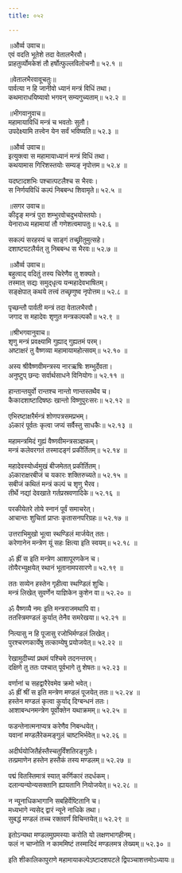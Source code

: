 ```yaml
---
title: ०५२

---
```

॥और्व्व उवाच॥  
एवं वदति भूतेशे तदा वेतालभैरवौ।  
प्राहतुर्व्योमकेशं तौ हर्षोत्फुल्लविलोचनौ॥ ५२.१ ॥  
  
॥वेतालभैरवावूचतुः॥  
पार्वत्या न हि जानीवो ध्यानं मन्त्रं विधिं तथा।  
कथमाराधयिष्यावो भगवन् सम्यगुच्यताम्॥ ५२.२ ॥  
  
॥भीगवानुवाच॥  
महामायाविधिं मन्त्रं च भवतोः सुतौ।  
उपदेक्ष्यामि तत्त्वेन येन सर्वं भविष्यति॥ ५२.३ ॥  
  
॥और्व्व उवाच॥  
इत्युक्त्वा स महामायाध्यानं मन्त्रं विधिं तथा।  
कथयामास गिरिशस्तयोः सम्यङ् नृपोत्तम॥ ५२.४ ॥  
  
यदष्टादशभिः पश्चात्पटलैश्च स भैरवः।  
स निर्णयविधिं कल्पं निबबन्ध शिवामृते॥ ५२.५ ॥  
  
॥सगर उवाच॥  
कीदृङ् मन्त्रं पुरा शम्भुरवोचदुभयोस्तयोः।  
येनाराध्य महामायां तौ गणेशत्वमापतुः॥ ५२.६ ॥  
  
सकल्पं सरहस्यं च साङ्गं तच्छ्रीतुमुत्सहे।  
दशाष्टपटलैर्यत् तु निबबन्ध स भैरवः॥ ५२.७ ॥  
  
॥और्व्व उवाच॥  
बहुत्वाद् वदितुं तस्य चिरेणैव तु शक्यते।  
तस्मात् सद्यः समुद्‌धृत्य यन्महादेवभाषितम्।  
सङ्क्षेपात् कथये तत्त्वं तच्छृणुष्व नृपोत्तम॥ ५२.८ ॥  
  
पृच्छन्तौ पार्वती मन्त्रं तदा वेतालभैरवौ।  
जगाद स महादेवः शृणुत मन्त्रकल्पकौ॥ ५२.९ ॥  
  
॥श्रीभगवानुवाच॥  
शृणु मन्त्रं प्रवक्ष्यामि गुह्याद् गुह्यतमं परम्।  
अष्टाक्षरं तु वैष्णव्या महामायामहोत्सवम्॥ ५२.१० ॥  
  
अस्य श्रीवैष्णवीमन्त्रस्य नारऋषिः शम्भुर्देवता।  
अनुष्टुप् छन्दः सर्वार्थसाधने विनियोगः॥ ५२.११ ॥  
  
हान्तान्तयुर्वो रान्तश्च नान्तो णान्तस्तथैव च।  
कैकादशाष्टादिषष्ठः खान्तो विष्णुपुरःसरः॥ ५२.१२ ॥  
  
एभिरष्टाक्षरैर्मन्त्रं शोणपत्रसमप्रभम्।  
ॐकारं पूर्वतः कृत्वा जप्यं सर्वैस्तु साधकैः॥ ५२.१३ ॥  
  
महामन्त्रमिदं गुह्यं वैष्णवीमन्त्रसञ्ज्ञकम्।  
मन्त्रं कलेवरगतं तस्मादङ्गं प्रकीर्तितम्॥ ५२.१४ ॥  
  
महादेवस्योर्ध्वमुखं बीजमेतत् प्रकीर्तितम्।  
ॐकाराक्षरबीजं च यकारः शक्तिरुच्यते॥ ५२.१५ ॥  
सबीजं कथितं मन्त्रं कल्पं च शृणु भैरव।  
तीर्थे नद्यां देवखाते गर्तप्रस्रवणादिके॥ ५२.१६ ॥  
  
परकीयेतरे तोये स्नानं पूर्वं समाचरेत्।  
आचान्तः शुचितां प्राप्तः कृतासनपरिग्रहः॥ ५२.१७ ॥  
  
उत्तराभिमुखो भूत्वा स्थण्डिलं मार्जयेत् ततः।  
करेणानेन मन्त्रेण यूं सहः क्षित्या इति स्वयम्॥ ५२.१८ ॥  
  
ॐ ह्रीं स इति मन्त्रेण आशापूरणकेन च।  
तोयैरभ्युक्षयेत् स्थानं भूतानामपसारणे॥ ५२.१९ ॥  
  
ततः सव्येन हस्तेन गृहीत्वा स्थण्डिलं शुचिः।  
मन्त्रं लिखेत् सुवर्णेन याज्ञिकेन कुशेन वा॥ ५२.२० ॥  
  
ॐ वैष्णव्यै नमः इति मन्त्रराजमथापि वा।  
ततस्त्रिमण्डलं कुर्यात् तेनैव समरेखया॥ ५२.२१ ॥  
  
नित्यासु न हि पूजासु रजोभिर्मण्डलं लिखेत्।  
पुरश्चरणकार्येषु तत्काम्येषु प्रयोजयेत्॥ ५२.२२ ॥  
  
रेखामुदीच्यां प्रथमं पश्चिमे तदनन्तरम्।  
दक्षिणे तु ततः पश्चात् पूर्वभागे तु शेषतः॥ ५२.२३ ॥  
  
वर्णानां च सहद्वारैरेवमेव क्रमो भवेत्।  
ॐ ह्रीं श्रीं स इति मन्त्रेण मण्डलं पूजयेत् ततः॥ ५२.२४ ॥  
हस्तेन मण्डलं कृत्वा कुर्याद् दिग्बन्धनं ततः।  
आशाबन्धनमन्त्रेण पूर्वोक्तेन यथाक्रमम्॥ ५२.२५ ॥  
  
फडन्तेनात्मनाप्यत्र करेणैव निबन्धयेत्।  
यवानां मण्डलैरेकमङ्गुलं चाष्टभिर्भवेत्॥ ५२.२६ ॥  
  
अदीर्घयोजितैर्हस्तैस्चतुर्विंशतिरङ्गुलैः।  
तत्प्रमाणेन हस्तेन हस्तैकं तस्य मण्डलम्॥ ५२.२७ ॥  
  
पद्मं वितस्तिमात्रं स्यात् कर्णिकारं तदर्धकम्।  
दलान्यन्योन्यसक्तानि ह्यायतानि नियोजयेत्॥ ५२.२८ ॥  
  
न न्यूनाधिकभागानि सबहिर्वेष्टितानि च।  
मध्यभागे न्यसेद् द्वारं न्यूने नाधिके तथा।  
सुबद्धं मण्डलं तच्च रक्तवर्णं विचिन्तयेत्॥ ५२.२९ ॥  
  
इतोऽन्यथा मण्डलमुग्रमस्याः करोति यो लक्षणभागहीनम्।  
फलं न चाप्नोति न काममिष्टं तस्मादिदं मण्डलमत्र लेख्यम्॥ ५२.३० ॥  
  
इति शीकालिकापुराणे महामायाकल्पेऽष्टादशपटले द्विपञ्चाशत्तमोऽध्यायः॥